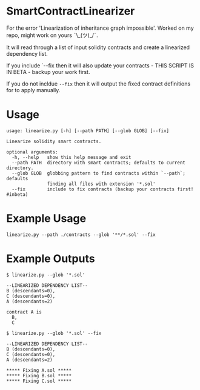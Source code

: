 # SmartContractLinearizer
For the error 'Linearization of inheritance graph impossible'. Worked on my repo, might work on yours ¯\\\_(ツ)_/¯.

It will read through a list of input solidity contracts and create a linearized dependency list.

If you include `--fix then it will also update your contracts - THIS SCRIPT IS IN BETA - backup your work first.

If you do not incldue `--fix` then it will output the fixed contract definitions for to apply manually.

# Usage
```
usage: linearize.py [-h] [--path PATH] [--glob GLOB] [--fix]

Linearize solidity smart contracts.

optional arguments:
  -h, --help   show this help message and exit
  --path PATH  directory with smart contracts; defaults to current directory.
  --glob GLOB  globbing pattern to find contracts within `--path`; defaults
               finding all files with extension '*.sol'
  --fix        include to fix contracts (backup your contracts first! #inbeta)
```

# Example Usage
```
linearize.py --path ./contracts --glob '**/*.sol' --fix
```

# Example Outputs
```
$ linearize.py --glob '*.sol'

--LINEARIZED DEPENDENCY LIST--
B (descendants=0),
C (descendants=0),
A (descendants=2)

contract A is
  B,
  C
```

```
$ linearize.py --glob '*.sol' --fix

--LINEARIZED DEPENDENCY LIST--
B (descendants=0),
C (descendants=0),
A (descendants=2)

***** Fixing A.sol *****
***** Fixing B.sol *****
***** Fixing C.sol *****
```
